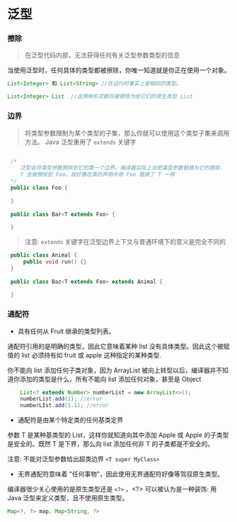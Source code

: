 # 泛型

### 擦除

> 在泛型代码内部，无法获得任何有关泛型参数类型的信息

当使用泛型时，任何具体的类型都被擦除，你唯一知道就是你正在使用一个对象。

```java
List<Integer> 和 List<String> //在运行时事实上是相同的类型。

List<Integer> List  //这两种形式都将被擦除为他它们的原生类型 List

```

### 边界
> 将类型参数限制为某个类型的子集，那么你就可以使用这个类型子集来调用方法。 Java 泛型重用了 `extends` 关键字

```java

 /*
    泛型会将类型参数擦除到它的第一个边界。编译器实际上会把类型参数替换为它的擦除.
    T 会被擦除到 Foo，就好像在类的声明中用 Foo 替换了 T 一样
 */
 public class Foo {
     
 }
    
 public class Bar<T extends Foo> {
     
 }
``` 

> 注意: `extends` 关键字在泛型边界上下文与普通环境下的意义是完全不同的

```java
 public class Animal {
     public void run() {}
 }
 
 public class Baz<T extends Foo> extends Animal {
     
 }
```

### 通配符

* <? extends T> 具有任何从 Fruit 继承的类型列表。
通配符引用的是明确的类型，因此它意味着某种 list 没有具体类型。因此这个被赋值的 list 必须持有如 fruit 或 apple 这种指定的某种类型.

你不能向 list 添加任何子类对象，因为 ArrayList 被向上转型以后，编译器并不知道你添加的类型是什么，所有不能向 list 添加任何对象，甚至是 Object
```java
    List<? extends Number> numberList = new ArrayList<>();
    numberList.add(1); //error
    numberLIst.add(1.1); //error
```

* <? super T> 通配符是由某个特定类的任何基类定界
参数 T 是某种基类型的 List，这样你就知道向其中添加 Apple 或 Apple 的子类型是安全的。既然 T 是下界，那么向 list 添加任何非 T 的子类都是不安全的。

注意: 不能对泛型参数给出超类边界 `<T super MyClass>`

* <?> 无界通配符意味着 "任何事物"，因此使用无界通配符好像等驾驭原生类型。

编译器很少关心使用的是原生类型还是 `<?>` ，<?> 可以被认为是一种装饰: 用 Java 泛型来定义类型，且不使用原生类型。
```java
Map<?, ?> map, Map<String, ?>
```
